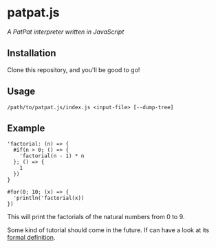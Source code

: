 # patpat.js

*A PatPat interpreter written in JavaScript*

## Installation

Clone this repository, and you'll be good to go!

## Usage

`/path/to/patpat.js/index.js <input-file> [--dump-tree]`

## Example

```patpat
'factorial: (n) => {
  #if(n > 0; () => {
    'factorial(n - 1) * n
  }; () => {
    1
  })
}

#for(0; 10; (x) => {
  'println('factorial(x))
})
```

This will print the factorials of the natural numbers from 0 to 9.

Some kind of tutorial should come in the future. If can have a look at its [formal definition](definition.md).
